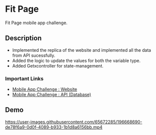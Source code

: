 # Fit Page
Fit Page mobile app challenge.
## Description
  - Implemented the replica of the website and implemented all the data from API sucessfully.
  - Added the logic to update the values for both the variable type.
  - Added Getxcontroller for state-management.
  
  ### Important Links
- [Mobile App Challenge : Website](https://mobile-app-challenge.herokuapp.com/page)
- [Mobile App Challenge : API (Database)](https://mobile-app-challenge.herokuapp.com/data)

## Demo
https://user-images.githubusercontent.com/65672285/196668690-de78f6a9-0d0f-4089-b933-1b1d8a6156bb.mp4

